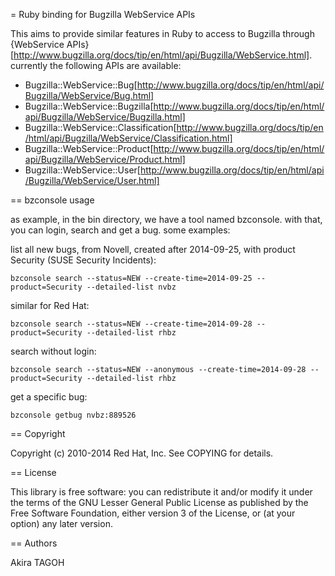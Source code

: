 = Ruby binding for Bugzilla WebService APIs

This aims to provide similar features in Ruby to access to Bugzilla
through {WebService APIs}[http://www.bugzilla.org/docs/tip/en/html/api/Bugzilla/WebService.html].  currently the following
APIs are available:

* Bugzilla::WebService::Bug[http://www.bugzilla.org/docs/tip/en/html/api/Bugzilla/WebService/Bug.html]
* Bugzilla::WebService::Bugzilla[http://www.bugzilla.org/docs/tip/en/html/api/Bugzilla/WebService/Bugzilla.html]
* Bugzilla::WebService::Classification[http://www.bugzilla.org/docs/tip/en/html/api/Bugzilla/WebService/Classification.html]
* Bugzilla::WebService::Product[http://www.bugzilla.org/docs/tip/en/html/api/Bugzilla/WebService/Product.html]
* Bugzilla::WebService::User[http://www.bugzilla.org/docs/tip/en/html/api/Bugzilla/WebService/User.html]


== bzconsole usage

as example, in the bin directory, we have a tool named bzconsole. with that, you can login, search and get a bug. some examples:

list all new bugs, from Novell, created after 2014-09-25, with product Security (SUSE Security Incidents):

````
bzconsole search --status=NEW --create-time=2014-09-25 --product=Security --detailed-list nvbz
````

similar for Red Hat:

````
bzconsole search --status=NEW --create-time=2014-09-28 --product=Security --detailed-list rhbz
````

search without login:

````
bzconsole search --status=NEW --anonymous --create-time=2014-09-28 --product=Security --detailed-list rhbz
````

get a specific bug:

````
bzconsole getbug nvbz:889526
````
== Copyright

Copyright (c) 2010-2014 Red Hat, Inc. See COPYING for details.

== License

This library is free software: you can redistribute it and/or
modify it under the terms of the GNU Lesser General Public
License as published by the Free Software Foundation, either
version 3 of the License, or (at your option) any later version.

== Authors

Akira TAGOH
